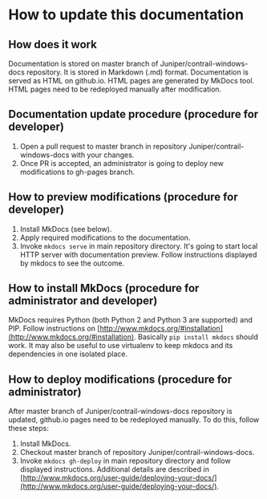 # How to update this documentation

## How does it work

Documentation is stored on master branch of Juniper/contrail-windows-docs repository. It is stored in Markdown (.md) format. Documentation is served as HTML on github.io. HTML pages are generated by MkDocs tool. HTML pages need to be redeployed manually after modification.

## Documentation update procedure (procedure for developer)

1. Open a pull request to master branch in repository Juniper/contrail-windows-docs with your changes.
2. Once PR is accepted, an administrator is going to deploy new modifications to gh-pages branch.

## How to preview modifications (procedure for developer)

1. Install MkDocs (see below).
2. Apply required modifications to the documentation.
3. Invoke `mkdocs serve` in main repository directory. It's going to start local HTTP server with documentation preview. Follow instructions displayed by mkdocs to see the outcome.

## How to install MkDocs (procedure for administrator and developer)

MkDocs requires Python (both Python 2 and Python 3 are supported) and PIP. Follow instructions on [http://www.mkdocs.org/#installation](http://www.mkdocs.org/#installation). Basically `pip install mkdocs` should work. It may also be useful to use virtualenv to keep mkdocs and its dependencies in one isolated place.

## How to deploy modifications (procedure for administrator)

After master branch of Juniper/contrail-windows-docs repository is updated, github.io pages need to be redeployed manually. To do this, follow these steps:

1. Install MkDocs.
2. Checkout master branch of repository Juniper/contrail-windows-docs.
3. Invoke `mkdocs gh-deploy` in main repository directory and follow displayed instructions. Additional details are described in [http://www.mkdocs.org/user-guide/deploying-your-docs/](http://www.mkdocs.org/user-guide/deploying-your-docs/).
